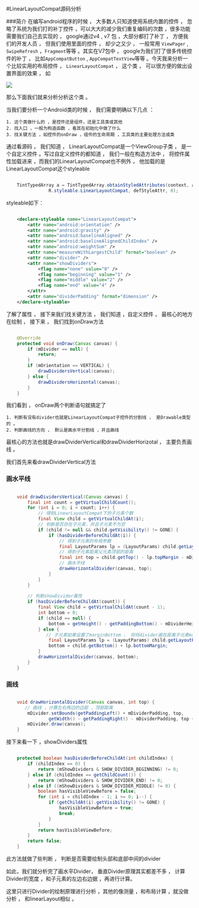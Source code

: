 #LinearLayoutCompat源码分析

###简介
在编写android程序的时候 ， 大多数人只知道使用系统内置的控件 ， 忽略了系统为我们打的补丁控件 ，可以大大的减少我们重复编码的次数 ，很多功能需要我们自己去实现的 ， google通过v4 , v7 包 ，大部分都打了补丁 ， 方便我们的开发人员  ， 但我们使用里面的控件 ， 却少之又少 ， 一般常用 `ViewPager` , `SwipeRefresh` ，`Fragment`等等 。其实在V7包中 ， google为我们打了很多传统控件的补丁 ， 比如`AppCompatButton` , `AppCompatTextView`等等 。今天我来分析一个比较实用的布局控件 ， `LinearLayoutCompat` ， 这个类 ， 可以很方便的做出设置界面的效果 ， 如

![](https://raw.githubusercontent.com/zhuyongit/LinearLayoutCompatSourceAnalyze/master/LinearLayoutCompat.png)

那么下面我们就来分析分析这个类 。

当我们要分析一个Android类的时候 ， 我们需要明确以下几点 ：

	1. 这个类做什么的 ，是控件还是组件，还是工具类或其他
	2. 找入口 ，一般为构造函数 ，看其在初始化中做了什么
	3. 找关键方法 ，如控件的onDraw ，组件的生命周期 ，工具类的主要处理方法或类

通过看源码 ， 我们知道 ， LinearLayoutCompat是一个ViewGroup子类 ， 是一个自定义控件  。写过自定义控件的都知道 ， 我们一般在构造方法中 ， 将控件属性加载进来 ，而我们的LinearLayoutCompat也不例外 ， 他加载的是LinearLayoutCompat这个styleable

``` java

	TintTypedArray a = TintTypedArray.obtainStyledAttributes(context, attrs,
                R.styleable.LinearLayoutCompat, defStyleAttr, 0);
```

styleable如下：

``` xml

	<declare-styleable name="LinearLayoutCompat">
        <attr name="android:orientation" />
        <attr name="android:gravity" />
        <attr name="android:baselineAligned" />
        <attr name="android:baselineAlignedChildIndex" />
        <attr name="android:weightSum" />
        <attr name="measureWithLargestChild" format="boolean" />
        <attr name="divider" />
        <attr name="showDividers">
            <flag name="none" value="0" />
            <flag name="beginning" value="1" />
            <flag name="middle" value="2" />
            <flag name="end" value="4" />
        </attr>
        <attr name="dividerPadding" format="dimension" />
    </declare-styleable>

````
了解了属性 ， 接下来我们找关键方法 ， 我们知道 ，自定义控件 ， 最核心的地方在绘制 ， 接下来 ， 我们找到onDraw方法

``` java

	@Override
    protected void onDraw(Canvas canvas) {
        if (mDivider == null) {
            return;
        }
        if (mOrientation == VERTICAL) {
            drawDividersVertical(canvas);
        } else {
            drawDividersHorizontal(canvas);
        }
    }

```
	
我们看到 ， onDraw两个判断语句就搞定了 

 	1. 判断有没有divider也就是LinearLayoutCompat子控件的分割线 ， 是Drawable类型的 。
 	2. 判断画线的方向 ， 默认是画水平分割线 ，并且画线

最核心的方法也就是drawDividerVertical和drawDividerHorizotal ， 主要负责画线 。

我们首先来看drawDividerVertical方法 

### 画水平线

``` java

	void drawDividersVertical(Canvas canvas) {
        final int count = getVirtualChildCount();
        for (int i = 0; i < count; i++) {
            // 得到LinearLayoutCompat下的子元素个数
            final View child = getVirtualChildAt(i);
            // 判断是否存在子元素，并且子元素不为空
            if (child != null && child.getVisibility() != GONE) {
                if (hasDividerBeforeChildAt(i)) {
                    // 得到子元素的布局参数
                    final LayoutParams lp = (LayoutParams) child.getLayoutParams();
                    // 得到子元素距离父元素顶部的距离
                    final int top = child.getTop() - lp.topMargin - mDividerHeight;
                    // 画水平线
                    drawHorizontalDivider(canvas, top);
                }
            }
        }
        
        // 判断showDivider属性
        if (hasDividerBeforeChildAt(count)) {
            final View child = getVirtualChildAt(count - 1);
            int bottom = 0;
            if (child == null) {
                bottom = getHeight() - getPaddingBottom() - mDividerHeight;
            } else {
               // 子元素如果设置了marginBottom ， 则将divider画在距离子元素marginBottom处
                final LayoutParams lp = (LayoutParams) child.getLayoutParams();
                bottom = child.getBottom() + lp.bottomMargin;
            }
            drawHorizontalDivider(canvas, bottom);
        }
    }

```

### 画线

``` java

	void drawHorizontalDivider(Canvas canvas, int top) {
       // 画线 ，计算左右两边的边距 ，顶部距离
        mDivider.setBounds(getPaddingLeft() + mDividerPadding, top,
                getWidth() - getPaddingRight() - mDividerPadding, top + mDividerHeight);
        mDivider.draw(canvas);
    }

```

接下来看一下 ，showDividers属性

```java 

	protected boolean hasDividerBeforeChildAt(int childIndex) {
        if (childIndex == 0) {
            return (mShowDividers & SHOW_DIVIDER_BEGINNING) != 0;
        } else if (childIndex == getChildCount()) {
            return (mShowDividers & SHOW_DIVIDER_END) != 0;
        } else if ((mShowDividers & SHOW_DIVIDER_MIDDLE) != 0) {
            boolean hasVisibleViewBefore = false;
            for (int i = childIndex - 1; i >= 0; i--) {
                if (getChildAt(i).getVisibility() != GONE) {
                    hasVisibleViewBefore = true;
                    break;
                }
            }
            return hasVisibleViewBefore;
        }
        return false;
    }

```

此方法就做了些判断 ， 判断是否需要绘制头部和底部中间的divider

如此，我们就分析完了画水平Divider， 垂直Divider原理其实都差不多  ， 计算Divider的宽度 ，和子元素的左边右边据 ，再进行计算。

这里只进行Divider的绘制原理进行分析 ，其他的像测量 ，和布局计算 ，就没做分析 ， 和linearLayout相似 。